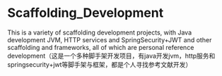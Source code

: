 # Scaffolding_Development
This is a variety of scaffolding development projects, with Java development JVM, HTTP services and SpringSecurity+JWT and other scaffolding and frameworks, all of which are personal reference development（这是一个多种脚手架开发项目，有java开发jvm，http服务和springsecurity+jwt等脚手架与框架，都是个人寻找参考文献开发）
